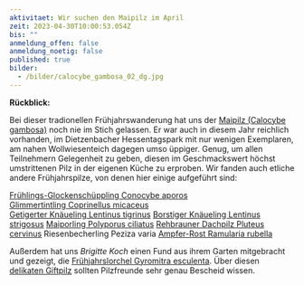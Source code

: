 ```yaml
---
aktivitaet: Wir suchen den Maipilz im April
zeit: 2023-04-30T10:00:53.054Z
bis: ""
anmeldung_offen: false
anmeldung_noetig: false
published: true
bilder:
  - /bilder/calocybe_gambosa_02_dg.jpg
---
```

**Rückblick:**

Bei dieser tradionellen Frühjahrswanderung hat uns der [Maipilz (Calocybe gambosa)](/pilze/calocybe-gambosa-maipilz) noch nie im Stich gelassen. Er war auch in diesem Jahr reichlich vorhanden, im Dietzenbacher Hessentagspark mit nur wenigen Exemplaren, am nahen Wollwiesenteich dagegen umso üppiger. Genug, um allen Teilnehmern Gelegenheit zu geben, diesen im Geschmackswert höchst umstrittenen Pilz in der eigenen Küche zu erproben. Wir fanden auch etliche andere Frühjahrspilze, von denen hier einige aufgeführt sind:

[Frühlings-Glockenschüppling Conocybe aporos](/pilze/conocybe-aporos-frühlings-glockenschüppling)\
[Glimmertintling Coprinellus micaceus](/pilze/coprinellus-micaceus-glimmertintling)\
[Getigerter Knäueling Lentinus tigrinus](/pilze/lentinus-tigrinus-getigerter-knäueling)
[Borstiger Knäueling Lentinus strigosus](/pilze/lentinus-strigosus-borstiger-knäueling)
[Maiporling Polyporus ciliatus](/pilze/lentinus-strigosus-borstiger-knäueling)
[Rehbrauner Dachpilz Pluteus cervinus](/pilze/pluteus-cervinus-rehbrauner-dachpilz)
Riesenbecherling Peziza varia
[Ampfer-Rost Ramularia rubella](/pilze/ramularia-rubella-ampfer-rost)

Außerdem hat uns *Brigitte Koch* einen Fund aus ihrem Garten mitgebracht und gezeigt, die [Frühjahrslorchel Gyromitra esculenta](/pilze/gyromitra-esculenta-frühjahrslorchel). Über diesen [delikaten Giftpilz](/artikel/ein-delikater-giftpilz.html) sollten Pilzfreunde sehr genau Bescheid wissen.
